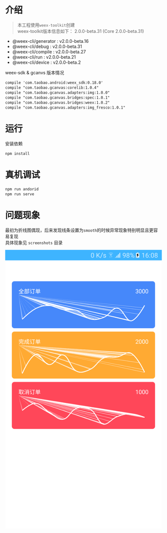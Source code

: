 # 介绍
> 本工程使用`weex-toolkit`创建   
weex-toolkit版本信息如下：
2.0.0-beta.31 (Core 2.0.0-beta.31)
- @weex-cli/generator : v2.0.0-beta.16
- @weex-cli/debug : v2.0.0-beta.31
- @weex-cli/compile : v2.0.0-beta.27
- @weex-cli/run : v2.0.0-beta.21
- @weex-cli/device : v2.0.0-beta.2

weex-sdk & gcanvs 版本情况
```
compile 'com.taobao.android:weex_sdk:0.18.0'
compile "com.taobao.gcanvas:corelib:1.0.4"
compile "com.taobao.gcanvas.adapters:img:1.0.0"
compile "com.taobao.gcanvas.bridges:spec:1.0.1"
compile "com.taobao.gcanvas.bridges:weex:1.0.2"
compile "com.taobao.gcanvas.adapters:img_fresco:1.0.1"
```

# 运行
安装依赖
```
npm install
```

# 真机调试
```
npm run andorid
npm run serve
```
# 问题现象
最初为折线图偶现，后来发现线条设置为`smooth`的时候异常现象特别明显且更容易复现   
具体现象见 `screenshots` 目录

![三星](https://github.com/iquejay/weex-gcanvas-f2/blob/master/screenshots/%E4%B8%89%E6%98%9F_SM-G9200_android6.0.1.png)
